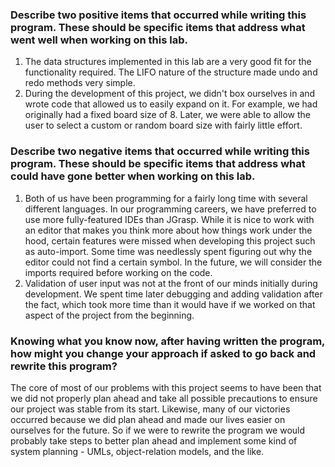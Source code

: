 ### Describe two positive items that occurred while writing this program. These should be specific items that address what went well when working on this lab.  

1. The data structures implemented in this lab are a very good fit for the functionality required. The LIFO nature of the structure made undo and redo methods very simple.
2. During the development of this project, we didn't box ourselves in and wrote code that allowed us to easily expand on it. For example, we had originally had a fixed board size of 8. Later, we were able to allow the user to select a custom or random board size with fairly little effort.
      
### Describe two negative items that occurred while writing this program. These should be specific items that address what could have gone better when working on this lab.  

1. Both of us have been programming for a fairly long time with several different languages. In our programming careers, we have preferred to use more fully-featured IDEs than JGrasp. While it is nice to work with an editor that makes you think more about how things work under the hood, certain features were missed when developing this project such as auto-import. Some time was needlessly spent figuring out why the editor could not find a certain symbol. In the future, we will consider the imports required before working on the code.
2. Validation of user input was not at the front of our minds initially during development. We spent time later debugging and adding validation after the fact, which took more time than it would have if we worked on that aspect of the project from the beginning.      
    
###  Knowing what you know now, after having written the program, how might you change your approach if asked to go back and rewrite this program?

The core of most of our problems with this project seems to have been that we did not properly plan ahead and take all possible precautions to ensure our project was stable from its start. Likewise, many of our victories occurred because we did plan ahead and made our lives easier on ourselves for the future. So if we were to rewrite the program we would probably take steps to better plan ahead and implement some kind of system planning - UMLs, object-relation models, and the like.